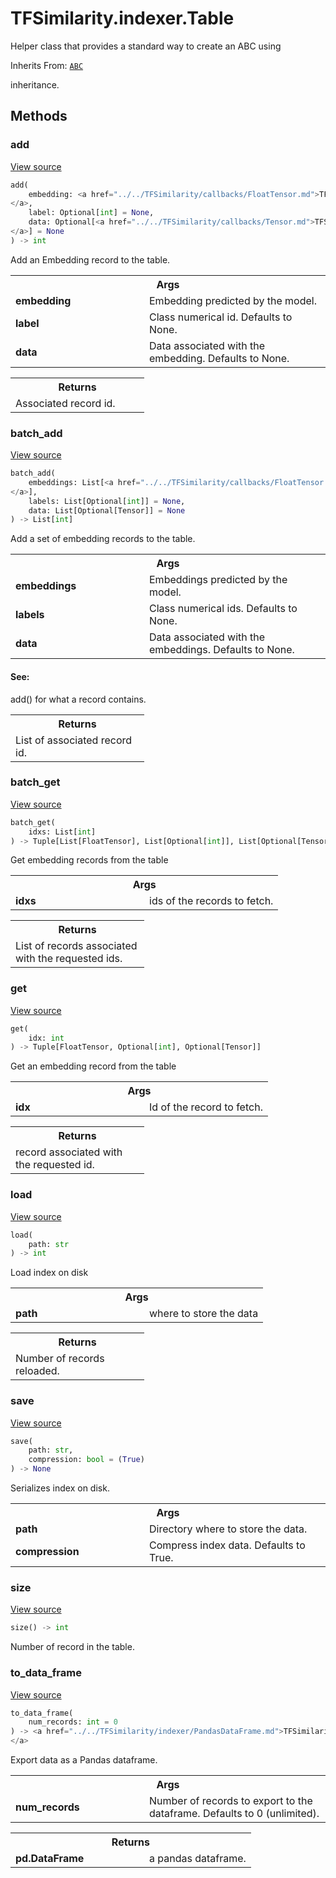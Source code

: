 # TFSimilarity.indexer.Table





Helper class that provides a standard way to create an ABC using

Inherits From: [`ABC`](../../TFSimilarity/distances/ABC.md)

<!-- Placeholder for "Used in" -->
inheritance.

## Methods

<h3 id="add">add</h3>

<a target="_blank" href="https://github.com/tensorflow/similarity/blob/main/tensorflow_similarity/tables/table.py#L8-L24">View source</a>

```python
add(
    embedding: <a href="../../TFSimilarity/callbacks/FloatTensor.md">TFSimilarity.callbacks.FloatTensor```
</a>,
    label: Optional[int] = None,
    data: Optional[<a href="../../TFSimilarity/callbacks/Tensor.md">TFSimilarity.callbacks.Tensor```
</a>] = None
) -> int
```


Add an Embedding record to the table.


<!-- Tabular view -->
 <table class="responsive fixed orange">
<colgroup><col width="214px"><col></colgroup>
<tr><th colspan="2">Args</th></tr>

<tr>
<td>
<b>embedding</b>
</td>
<td>
Embedding predicted by the model.
</td>
</tr><tr>
<td>
<b>label</b>
</td>
<td>
Class numerical id. Defaults to None.
</td>
</tr><tr>
<td>
<b>data</b>
</td>
<td>
Data associated with the embedding. Defaults to None.
</td>
</tr>
</table>



<!-- Tabular view -->
 <table class="responsive fixed orange">
<colgroup><col width="214px"><col></colgroup>
<tr><th colspan="2">Returns</th></tr>
<tr class="alt">
<td colspan="2">
Associated record id.
</td>
</tr>

</table>



<h3 id="batch_add">batch_add</h3>

<a target="_blank" href="https://github.com/tensorflow/similarity/blob/main/tensorflow_similarity/tables/table.py#L25-L44">View source</a>

```python
batch_add(
    embeddings: List[<a href="../../TFSimilarity/callbacks/FloatTensor.md">TFSimilarity.callbacks.FloatTensor```
</a>],
    labels: List[Optional[int]] = None,
    data: List[Optional[Tensor]] = None
) -> List[int]
```


Add a set of embedding records to the table.


<!-- Tabular view -->
 <table class="responsive fixed orange">
<colgroup><col width="214px"><col></colgroup>
<tr><th colspan="2">Args</th></tr>

<tr>
<td>
<b>embeddings</b>
</td>
<td>
Embeddings predicted by the model.
</td>
</tr><tr>
<td>
<b>labels</b>
</td>
<td>
Class numerical ids. Defaults to None.
</td>
</tr><tr>
<td>
<b>data</b>
</td>
<td>
Data associated with the embeddings. Defaults to None.
</td>
</tr>
</table>



#### See:

add() for what a record contains.



<!-- Tabular view -->
 <table class="responsive fixed orange">
<colgroup><col width="214px"><col></colgroup>
<tr><th colspan="2">Returns</th></tr>
<tr class="alt">
<td colspan="2">
List of associated record id.
</td>
</tr>

</table>



<h3 id="batch_get">batch_get</h3>

<a target="_blank" href="https://github.com/tensorflow/similarity/blob/main/tensorflow_similarity/tables/table.py#L59-L70">View source</a>

```python
batch_get(
    idxs: List[int]
) -> Tuple[List[FloatTensor], List[Optional[int]], List[Optional[Tensor]]]
```


Get embedding records from the table


<!-- Tabular view -->
 <table class="responsive fixed orange">
<colgroup><col width="214px"><col></colgroup>
<tr><th colspan="2">Args</th></tr>

<tr>
<td>
<b>idxs</b>
</td>
<td>
ids of the records to fetch.
</td>
</tr>
</table>



<!-- Tabular view -->
 <table class="responsive fixed orange">
<colgroup><col width="214px"><col></colgroup>
<tr><th colspan="2">Returns</th></tr>
<tr class="alt">
<td colspan="2">
List of records associated with the requested ids.
</td>
</tr>

</table>



<h3 id="get">get</h3>

<a target="_blank" href="https://github.com/tensorflow/similarity/blob/main/tensorflow_similarity/tables/table.py#L46-L57">View source</a>

```python
get(
    idx: int
) -> Tuple[FloatTensor, Optional[int], Optional[Tensor]]
```


Get an embedding record from the table


<!-- Tabular view -->
 <table class="responsive fixed orange">
<colgroup><col width="214px"><col></colgroup>
<tr><th colspan="2">Args</th></tr>

<tr>
<td>
<b>idx</b>
</td>
<td>
Id of the record to fetch.
</td>
</tr>
</table>



<!-- Tabular view -->
 <table class="responsive fixed orange">
<colgroup><col width="214px"><col></colgroup>
<tr><th colspan="2">Returns</th></tr>
<tr class="alt">
<td colspan="2">
record associated with the requested id.
</td>
</tr>

</table>



<h3 id="load">load</h3>

<a target="_blank" href="https://github.com/tensorflow/similarity/blob/main/tensorflow_similarity/tables/table.py#L85-L94">View source</a>

```python
load(
    path: str
) -> int
```


Load index on disk


<!-- Tabular view -->
 <table class="responsive fixed orange">
<colgroup><col width="214px"><col></colgroup>
<tr><th colspan="2">Args</th></tr>

<tr>
<td>
<b>path</b>
</td>
<td>
where to store the data
</td>
</tr>
</table>



<!-- Tabular view -->
 <table class="responsive fixed orange">
<colgroup><col width="214px"><col></colgroup>
<tr><th colspan="2">Returns</th></tr>
<tr class="alt">
<td colspan="2">
Number of records reloaded.
</td>
</tr>

</table>



<h3 id="save">save</h3>

<a target="_blank" href="https://github.com/tensorflow/similarity/blob/main/tensorflow_similarity/tables/table.py#L76-L83">View source</a>

```python
save(
    path: str,
    compression: bool = (True)
) -> None
```


Serializes index on disk.


<!-- Tabular view -->
 <table class="responsive fixed orange">
<colgroup><col width="214px"><col></colgroup>
<tr><th colspan="2">Args</th></tr>

<tr>
<td>
<b>path</b>
</td>
<td>
Directory where to store the data.
</td>
</tr><tr>
<td>
<b>compression</b>
</td>
<td>
Compress index data. Defaults to True.
</td>
</tr>
</table>



<h3 id="size">size</h3>

<a target="_blank" href="https://github.com/tensorflow/similarity/blob/main/tensorflow_similarity/tables/table.py#L72-L74">View source</a>

```python
size() -> int
```


Number of record in the table.


<h3 id="to_data_frame">to_data_frame</h3>

<a target="_blank" href="https://github.com/tensorflow/similarity/blob/main/tensorflow_similarity/tables/table.py#L96-L106">View source</a>

```python
to_data_frame(
    num_records: int = 0
) -> <a href="../../TFSimilarity/indexer/PandasDataFrame.md">TFSimilarity.indexer.PandasDataFrame```
</a>
```


Export data as a Pandas dataframe.


<!-- Tabular view -->
 <table class="responsive fixed orange">
<colgroup><col width="214px"><col></colgroup>
<tr><th colspan="2">Args</th></tr>

<tr>
<td>
<b>num_records</b>
</td>
<td>
Number of records to export to the dataframe.
Defaults to 0 (unlimited).
</td>
</tr>
</table>



<!-- Tabular view -->
 <table class="responsive fixed orange">
<colgroup><col width="214px"><col></colgroup>
<tr><th colspan="2">Returns</th></tr>

<tr>
<td>
<b>pd.DataFrame</b>
</td>
<td>
a pandas dataframe.
</td>
</tr>
</table>





